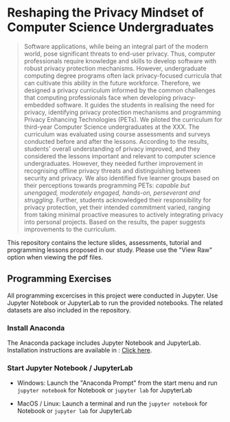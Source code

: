 # Reshaping the Privacy Mindset of Computer Science Undergraduates

>Software applications, while being an integral part of the modern world, pose significant threats to end-user privacy. Thus, computer professionals require knowledge and skills to develop software with robust privacy protection mechanisms. However, undergraduate computing degree programs often lack privacy-focused curricula that can cultivate this ability in the future workforce. Therefore, we designed a privacy curriculum informed by the common challenges that computing professionals face when developing privacy-embedded software. It guides the students in realising the need for privacy, identifying privacy protection mechanisms and programming Privacy Enhancing Technologies (PETs). We piloted the curriculum for third-year Computer Science undergraduates at the XXX. The curriculum was evaluated using course assessments and surveys conducted before and after the lessons. According to the results, students' overall understanding of privacy improved, and they considered the lessons important and relevant to computer science undergraduates. However, they needed further improvement in recognising offline privacy threats and distinguishing between security and privacy. We also identified five learner groups based on their perceptions towards programming PETs: *capable but unengaged, moderately engaged, hands-on, perseverant and struggling*. Further, students acknowledged their responsibility for privacy protection, yet their intended commitment varied, ranging from taking minimal proactive measures to actively integrating privacy into personal projects. Based on the results, the paper suggests improvements to the curriculum.

This repository contains the lecture slides, assessments, tutorial and programming lessons proposed in our study. Please use the "View Raw" option when viewing the pdf files.

## Programming Exercises

All programming excercises in this project were conducted in Jupyter. Use Jupyter Notebook or JupyterLab to run the provided notebooks. The related datasets are also included in the repository.

### Install Anaconda

The Anaconda package includes Jupyter Notebook and JupyterLab. Installation instructions are available in : [Click here](https://docs.anaconda.com/anaconda/install).

### Start Jupyter Notebook / JupyterLab

- Windows: Launch the "Anaconda Prompt" from the start
  menu and run `jupyter notebook` for Notebook or `jupyter lab` for JupyterLab
  
- MacOS / Linux: Launch a terminal and run the `jupyter notebook` for Notebook or `jupyter lab` for JupyterLab
